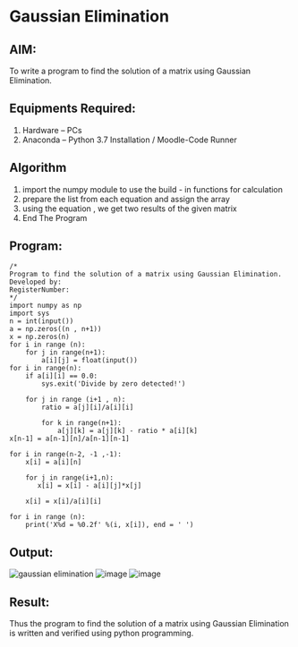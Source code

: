 # Gaussian Elimination

## AIM:
To write a program to find the solution of a matrix using Gaussian Elimination.

## Equipments Required:
1. Hardware – PCs
2. Anaconda – Python 3.7 Installation / Moodle-Code Runner

## Algorithm
1. import the numpy module to use the build - in functions for calculation
2. prepare the list from each equation and assign the array
3. using the equation , we get two results of the given matrix
4. End The Program
## Program:
```
/*
Program to find the solution of a matrix using Gaussian Elimination.
Developed by: 
RegisterNumber: 
*/
import numpy as np
import sys
n = int(input())
a = np.zeros((n , n+1))
x = np.zeros(n)
for i in range (n):
    for j in range(n+1):
        a[i][j] = float(input())
for i in range(n):
    if a[i][i] == 0.0:
        sys.exit('Divide by zero detected!')
        
    for j in range (i+1 , n):
        ratio = a[j][i]/a[i][i]
        
        for k in range(n+1):
            a[j][k] = a[j][k] - ratio * a[i][k]
x[n-1] = a[n-1][n]/a[n-1][n-1]

for i in range(n-2, -1 ,-1):
    x[i] = a[i][n]
    
    for j in range(i+1,n):
       x[i] = x[i] - a[i][j]*x[j]
       
    x[i] = x[i]/a[i][i]
    
for i in range (n):
    print('X%d = %0.2f' %(i, x[i]), end = ' ')
```

## Output:
![gaussian elimination]()
![image](https://github.com/Deepikasuresh05/Gaussian/assets/148514509/c92086a1-e739-47a1-ab76-a1dac63f2b0b)
![image](https://github.com/Deepikasuresh05/Gaussian/assets/148514509/2f30661d-d198-4ce6-85d0-672e17e5add5)



## Result:
Thus the program to find the solution of a matrix using Gaussian Elimination is written and verified using python programming.

